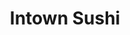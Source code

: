---
layout: place
title: "Intown Sushi"
permalink: /minnesota/minneapolis/intown-sushi.html
stateAbbr: MN
stateName: Minnesota
cityName: Minneapolis
seo:
  name: "Intown Sushi"
  type: Restaurant
  links: https://intownsushi.com/
description: "Intown Sushi serves delicious sushi in Minneapolis, Minnesota. Try fresh Japanese dishes for a great dining experience. Available for takeout, delivery, lunch, and dinner."
place_id: ChIJx5c1EP0n9ocR-1AC5iUKsHc
photos:
  - name: >-
      places/ChIJx5c1EP0n9ocR-1AC5iUKsHc/photos/AeeoHcKM113IQDn8tr-69ErhsI18ZEMGUkzjWp_fjawC4j7ISR_wA6zHWnrIayYiViJZ41_YljvnZucNRt47Y2vTOCWZFEZQg2UMxk7vxQmLOGWHAsfV37BOEPcq6UA_thiUjhlBuHfzQgXhKGPvmoCIQkykIJ4_ywOWRyjSaTY8mzmNc2QNb3CYlGyB3kIij_YWDaRXLcBiHlDQaC0sKATn3zJERjXH9BFKADgl28YP7PLRDP8xfZZArw5iQEos6CWCszIZl7a0n86KPwFR8HwSJwjrtp9Y9BA26lksCmXfEQbxLQ
    widthPx: 4752
    heightPx: 3168
    authorAttributions:
      - displayName: Intown Sushi
        uri: https://maps.google.com/maps/contrib/109642656935031261077
        photoUri: >-
          https://lh3.googleusercontent.com/a-/ALV-UjXH78f2K7-SeiGAIMtu0yx5m6mfONRG3ZSCD21cXTR9Lwst0No=s100-p-k-no-mo
    flagContentUri: >-
      https://www.google.com/local/imagery/report/?cb_client=maps_api_places.places_api&image_key=!1e10!2sAF1QipPikIZhJLnCzKcMWkxj_188sDZDyunTDCbj2z26&hl=en-US
    googleMapsUri: >-
      https://www.google.com/maps/place//data=!3m4!1e2!3m2!1sAF1QipPikIZhJLnCzKcMWkxj_188sDZDyunTDCbj2z26!2e10!4m2!3m1!1s0x87f627fd103597c7:0x77b00a25e60250fb
  - name: >-
      places/ChIJx5c1EP0n9ocR-1AC5iUKsHc/photos/AeeoHcJUI2olV9XIMDgzG399NpuFLQbDSe1bPWe4pLWh5qg4W0VSgjIY_yk_lkIO7-iloTWoQWu5Jk-uVlquozcvBblnaDumPMNemxKIKs9MYwkfQOTY9uRGBZsPPscvKXYGHydaazByJ3ocVkGwCLGJZKCopKY2L9iwQnTb0_-GpRvEOJKL7x_9FzshPi-jrThbBx5ABA3nbLjQdVsBzbJD8XnrpK6qneDlxAuMjm6DcGZM36uSzw0b7CN8r5R44NkhX7v93PhsvRIZMRsHZuWOr4AnXogvdFTCoDrTvxL0NrJAYg
    widthPx: 4752
    heightPx: 3168
    authorAttributions:
      - displayName: Intown Sushi
        uri: https://maps.google.com/maps/contrib/109642656935031261077
        photoUri: >-
          https://lh3.googleusercontent.com/a-/ALV-UjXH78f2K7-SeiGAIMtu0yx5m6mfONRG3ZSCD21cXTR9Lwst0No=s100-p-k-no-mo
    flagContentUri: >-
      https://www.google.com/local/imagery/report/?cb_client=maps_api_places.places_api&image_key=!1e10!2sAF1QipO8Mc8gk8MWEThCIJTMEMkToFnM0lm6k4mq9iHe&hl=en-US
    googleMapsUri: >-
      https://www.google.com/maps/place//data=!3m4!1e2!3m2!1sAF1QipO8Mc8gk8MWEThCIJTMEMkToFnM0lm6k4mq9iHe!2e10!4m2!3m1!1s0x87f627fd103597c7:0x77b00a25e60250fb
  - name: >-
      places/ChIJx5c1EP0n9ocR-1AC5iUKsHc/photos/AeeoHcJBpSp0miXRqz2Kss7N8MRGXj5WEtZLdI_QW-ZLpiBd_6Oa5zFYO76m_Xl1HINPPGQhWgEruHLb86YQ7iQhbyrCwsiD_Fpa8Ik4t04ISRaH7Jf9LhEEVs004dn22ZAxC9nOL1gN3Cyw53XCHfe9T7krnCXKcCMasIjkvQ5wYcGXTcW2bjjXJsciklJn1M4GGPqft8kp4VucdzXM9m266pAZ6WSFq1srtp7VAGgpRIla7JeYcvYHbM-b9IhRYEfKCWk_SABh6zeMTvajVfd0U4rU92KJGJKpzrL37pxObotCEg
    widthPx: 4411
    heightPx: 2941
    authorAttributions:
      - displayName: Intown Sushi
        uri: https://maps.google.com/maps/contrib/109642656935031261077
        photoUri: >-
          https://lh3.googleusercontent.com/a-/ALV-UjXH78f2K7-SeiGAIMtu0yx5m6mfONRG3ZSCD21cXTR9Lwst0No=s100-p-k-no-mo
    flagContentUri: >-
      https://www.google.com/local/imagery/report/?cb_client=maps_api_places.places_api&image_key=!1e10!2sAF1QipPZxPbuFa1xDoYvoHAW-af4czPU7X2EnJ9-6Qgs&hl=en-US
    googleMapsUri: >-
      https://www.google.com/maps/place//data=!3m4!1e2!3m2!1sAF1QipPZxPbuFa1xDoYvoHAW-af4czPU7X2EnJ9-6Qgs!2e10!4m2!3m1!1s0x87f627fd103597c7:0x77b00a25e60250fb
  - name: >-
      places/ChIJx5c1EP0n9ocR-1AC5iUKsHc/photos/AeeoHcLwpyi4qfUhfNx09UM9o1BSxOlwS56D0hTLWw1Sf3AzHylFIS7lLXewgK0C4JKc4KmkcKvu1OzJQcbvUCdOmOITqRKZKofeGdTVmlY_IhGUWQ2coeg28ugDG4rApB1aJq4wpBJJGtOR8w3JrVhbkvj6viX4HOs9yyBCZy1BPAwCeFSgB6iJbiWLB49QbDBln6osxB7SosqFsNZBE7-awghJEnmp-o8huMrYvwrKqUrWTyqk8ElZWaJd3tAkiX2uX5xlJLDByiiTtjUGfNPxWnxbf5h4rFfKOPJtsM81K-Kdjw
    widthPx: 4032
    heightPx: 3024
    authorAttributions:
      - displayName: Intown Sushi
        uri: https://maps.google.com/maps/contrib/109642656935031261077
        photoUri: >-
          https://lh3.googleusercontent.com/a-/ALV-UjXH78f2K7-SeiGAIMtu0yx5m6mfONRG3ZSCD21cXTR9Lwst0No=s100-p-k-no-mo
    flagContentUri: >-
      https://www.google.com/local/imagery/report/?cb_client=maps_api_places.places_api&image_key=!1e10!2sAF1QipNuvRT9DNL6TVdB88mOeh86Zv30BguxsXawCNJ-&hl=en-US
    googleMapsUri: >-
      https://www.google.com/maps/place//data=!3m4!1e2!3m2!1sAF1QipNuvRT9DNL6TVdB88mOeh86Zv30BguxsXawCNJ-!2e10!4m2!3m1!1s0x87f627fd103597c7:0x77b00a25e60250fb
  - name: >-
      places/ChIJx5c1EP0n9ocR-1AC5iUKsHc/photos/AeeoHcL1iaM8cMKVxiCuYyKWLO8d0AVpQLxR_QMfrVxqzH_4UwoZt2u4EocLWt1ZQn9zP7eqo7uy1diAQNDIaATkJuPN1JEl2xX8NvJZp2LDdP1UxNBnmXZHGJ8BCdIzKRNKVPqpZiUUsxo2IauEtsE_8SIEiR6Hkes4aPvEFGUJFNB-80WpA6ZaTyrNTA1dc6yTclzpp8HQQ7Yj5JcM7uObgAkmkBcbWOY51HtQDk9bpLgMu6wlOOlaU0bxVqKcbJwLGrK2XJA3x7KMi75T40nVWNgYZg10V_SRofI1FCLgwPJ6Mw
    widthPx: 633
    heightPx: 667
    authorAttributions:
      - displayName: Intown Sushi
        uri: https://maps.google.com/maps/contrib/109642656935031261077
        photoUri: >-
          https://lh3.googleusercontent.com/a-/ALV-UjXH78f2K7-SeiGAIMtu0yx5m6mfONRG3ZSCD21cXTR9Lwst0No=s100-p-k-no-mo
    flagContentUri: >-
      https://www.google.com/local/imagery/report/?cb_client=maps_api_places.places_api&image_key=!1e10!2sAF1QipPD9qmDlFafO63vNNMTsu3Z3WbOJcue-w4_9IIo&hl=en-US
    googleMapsUri: >-
      https://www.google.com/maps/place//data=!3m4!1e2!3m2!1sAF1QipPD9qmDlFafO63vNNMTsu3Z3WbOJcue-w4_9IIo!2e10!4m2!3m1!1s0x87f627fd103597c7:0x77b00a25e60250fb
  - name: >-
      places/ChIJx5c1EP0n9ocR-1AC5iUKsHc/photos/AeeoHcIcNwjZD3MLPTM40rc0gvj3YrmL1s6DA5PljkFAGornuhmnMkCUQrtc6zGfNCZO1yBHftFudEM3PB4A6KzDuvosby2GxM_XJznrDb5tj5BO8FQrU0KR9nURC8nzyJ53a1g8Tc39rHdBtR_VOCBHgtJBFt-ICJUl_ol5SyDl-1G7EaDmaEEP4QYdkaH7BgqjQ02rlCzHMGqpvlVK7Idc--F-Z9oPQVbHmrBD8SDNc4NaxngFHkeg-GebUqS3k8kvnxupV8AgP08yp2hj61ziL7WS3pndHkm9K2DOAVuW8UtxwA
    widthPx: 4032
    heightPx: 3024
    authorAttributions:
      - displayName: Intown Sushi
        uri: https://maps.google.com/maps/contrib/109642656935031261077
        photoUri: >-
          https://lh3.googleusercontent.com/a-/ALV-UjXH78f2K7-SeiGAIMtu0yx5m6mfONRG3ZSCD21cXTR9Lwst0No=s100-p-k-no-mo
    flagContentUri: >-
      https://www.google.com/local/imagery/report/?cb_client=maps_api_places.places_api&image_key=!1e10!2sAF1QipMMIRd9eKb1L4h0VteNiM5u5WS-gqoeV1WYqImw&hl=en-US
    googleMapsUri: >-
      https://www.google.com/maps/place//data=!3m4!1e2!3m2!1sAF1QipMMIRd9eKb1L4h0VteNiM5u5WS-gqoeV1WYqImw!2e10!4m2!3m1!1s0x87f627fd103597c7:0x77b00a25e60250fb
  - name: >-
      places/ChIJx5c1EP0n9ocR-1AC5iUKsHc/photos/AeeoHcLCrfxsDtYK4QRJ9ETos5VPY3YJiyV67XjEdqLgzMYowy0tTvL7TuReUunma-UZtqfSDyGrxC13VFkxBOHOJKsRZxfOej2zSVgVPUwnLFUeLxzLJGflbLxiBRnWa-imXH0Iz35Bl_P_GGZO_Omh-eurp7js99-l5Ap3yPDTvkBR81wRcDfuMjc8--sd8lvvZO81oGUbnFBi9ofp8qAX2A6Nn_2AzPRq-3zVm-bv-Gdn7KX4UnZEadGz-Q0sHNREQ9WKpIqmYe3HC6uMRUyNBKBcmJ6eo_pvYZ6KkChmd1qCvg
    widthPx: 4032
    heightPx: 3024
    authorAttributions:
      - displayName: Intown Sushi
        uri: https://maps.google.com/maps/contrib/109642656935031261077
        photoUri: >-
          https://lh3.googleusercontent.com/a-/ALV-UjXH78f2K7-SeiGAIMtu0yx5m6mfONRG3ZSCD21cXTR9Lwst0No=s100-p-k-no-mo
    flagContentUri: >-
      https://www.google.com/local/imagery/report/?cb_client=maps_api_places.places_api&image_key=!1e10!2sAF1QipObvVNyozZtH6gITehmFI5_zwb26kT11Eqj9hmT&hl=en-US
    googleMapsUri: >-
      https://www.google.com/maps/place//data=!3m4!1e2!3m2!1sAF1QipObvVNyozZtH6gITehmFI5_zwb26kT11Eqj9hmT!2e10!4m2!3m1!1s0x87f627fd103597c7:0x77b00a25e60250fb
  - name: >-
      places/ChIJx5c1EP0n9ocR-1AC5iUKsHc/photos/AeeoHcLguFo6gstvBjJX6BVBBtvHuGgclqcpDyX02oiB-GuPSb_UhPccQ8VMfW9Y6ZzpJGwx1xUBQTKZeD57jeSV9AeoJK8W7o4iDFckvLurkLuFYKzbOMxWwCkAwWaZXHMsPPaUO2pSP4H6ov7zeeYl9HKLRcZJzLWGdx5m9sZL2Q66Fwo4BODEJCTQlLR_AJdD_n5ypTa50V-5ogktu2HS3cylOgP7z5Wzuck_bFpfViW1BZlQqluNc2ULk2kuh2gicGJ1ARI1TqoXIITmj5JeExjYwWauhk1jfYupKZewC-V-Wg
    widthPx: 4032
    heightPx: 3024
    authorAttributions:
      - displayName: Intown Sushi
        uri: https://maps.google.com/maps/contrib/109642656935031261077
        photoUri: >-
          https://lh3.googleusercontent.com/a-/ALV-UjXH78f2K7-SeiGAIMtu0yx5m6mfONRG3ZSCD21cXTR9Lwst0No=s100-p-k-no-mo
    flagContentUri: >-
      https://www.google.com/local/imagery/report/?cb_client=maps_api_places.places_api&image_key=!1e10!2sAF1QipPN6PYT4N_HcFBbp-vP82V9TC6EqgULmswdJvF-&hl=en-US
    googleMapsUri: >-
      https://www.google.com/maps/place//data=!3m4!1e2!3m2!1sAF1QipPN6PYT4N_HcFBbp-vP82V9TC6EqgULmswdJvF-!2e10!4m2!3m1!1s0x87f627fd103597c7:0x77b00a25e60250fb
  - name: >-
      places/ChIJx5c1EP0n9ocR-1AC5iUKsHc/photos/AeeoHcLRu568ksuhxDjIw4FB1u6WynPS0-wo90SzVgRB1M-CvVSdwR9IkxZpi4jvSjrWAido8ZWRrOOyRrBU4-dkjebMQ8edySuQv1rb9DG_ae3H-MJynSNsMGv4ugObJWi20X1I5GSIFw0Y1RM1R6RIhOB1v0z9B5-KFys5Or_BO5Cp57xuNy9RAX4pKqxe8yCa8DxSdBLchgjOjvXMGjt_tSlXJxBx-d_WPZZsQ47koS86vcNfRL7LzAM2FUMq5Wx-Gt91hUhtEJ4kDAc5CaGCM74gbBeGj6g-dammKGxCgYYDwIDiMRuzMDieoq_BMTQ1IpPiEhlH7DUWOAXceROaXR7LiswDs6ALGYJIKpTcVqYcXp1j2FHq6EAGTMnVuckz7zVqSefOZKFJpi9imOyD3X2azQOIxBc8Yd_4oBfY29zChCv5
    widthPx: 3120
    heightPx: 4160
    authorAttributions:
      - displayName: Chaosrunepownage
        uri: https://maps.google.com/maps/contrib/110825457130738747994
        photoUri: >-
          https://lh3.googleusercontent.com/a-/ALV-UjVxDeyCrmPaVpZGKFdLVkBH2lDjOXivw82J4oA9e6fDBgzvZR4=s100-p-k-no-mo
    flagContentUri: >-
      https://www.google.com/local/imagery/report/?cb_client=maps_api_places.places_api&image_key=!1e10!2sCIHM0ogKEICAgIDnj7SfggE&hl=en-US
    googleMapsUri: >-
      https://www.google.com/maps/place//data=!3m4!1e2!3m2!1sCIHM0ogKEICAgIDnj7SfggE!2e10!4m2!3m1!1s0x87f627fd103597c7:0x77b00a25e60250fb
  - name: >-
      places/ChIJx5c1EP0n9ocR-1AC5iUKsHc/photos/AeeoHcKlsqytupS2dwSV4DfpBsvEmPCtgfFAdNP9HV1H-mQsayAW5rLwjgNmUY4IfhLdO-TOw7hlk4sEeupLp3BPDc6WVCUPnLS7mlL7dXN2NnU7iPPxKdsdovmc8G8qIc0QPGzxK7_haS1efcE7FTj7q46JBa3IFe-4MhhW6Xn0uSvLRpCXEPlpNjSul86Mg-lb7LG3_viVotoicaWKEND3mLFSUtHb0NMR2iQMlMUZDC_HNeOw0YSYCc-MwSLfTr1aVKyfDTlNEdfYTBcZ9IFDlUN7Lfq7PTzi3EAGkOh4drhdYA
    widthPx: 4752
    heightPx: 3168
    authorAttributions:
      - displayName: Intown Sushi
        uri: https://maps.google.com/maps/contrib/109642656935031261077
        photoUri: >-
          https://lh3.googleusercontent.com/a-/ALV-UjXH78f2K7-SeiGAIMtu0yx5m6mfONRG3ZSCD21cXTR9Lwst0No=s100-p-k-no-mo
    flagContentUri: >-
      https://www.google.com/local/imagery/report/?cb_client=maps_api_places.places_api&image_key=!1e10!2sAF1QipNdNuJxcaPUGymyrFuVo2HrvB1wXWcq7CjSZh9i&hl=en-US
    googleMapsUri: >-
      https://www.google.com/maps/place//data=!3m4!1e2!3m2!1sAF1QipNdNuJxcaPUGymyrFuVo2HrvB1wXWcq7CjSZh9i!2e10!4m2!3m1!1s0x87f627fd103597c7:0x77b00a25e60250fb
address: Midtown Global Market, 920 E Lake St, Minneapolis, MN 55407, USA
street: Midtown Global Market, 920 E Lake St
city: Minneapolis
state: MN
zip: '55407'
country: USA
neighborhood: Midtown Phillips
latitude: '44.948676'
longitude: '-93.260741'
accessibility_options:
  wheelchairAccessibleParking: true
  wheelchairAccessibleEntrance: true
  wheelchairAccessibleRestroom: true
  wheelchairAccessibleSeating: true
business_status: OPERATIONAL
name: Intown Sushi
google_maps_links:
  directionsUri: >-
    https://www.google.com/maps/dir//''/data=!4m7!4m6!1m1!4e2!1m2!1m1!1s0x87f627fd103597c7:0x77b00a25e60250fb!3e0
  placeUri: https://maps.google.com/?cid=8624404444303479035
  writeAReviewUri: >-
    https://www.google.com/maps/place//data=!4m3!3m2!1s0x87f627fd103597c7:0x77b00a25e60250fb!12e1
  reviewsUri: >-
    https://www.google.com/maps/place//data=!4m4!3m3!1s0x87f627fd103597c7:0x77b00a25e60250fb!9m1!1b1
  photosUri: >-
    https://www.google.com/maps/place//data=!4m3!3m2!1s0x87f627fd103597c7:0x77b00a25e60250fb!10e5
primary_type: Japanese Restaurant
opening_hours:
  regular: null
  current: null
secondary_opening_hours:
  regular:
    weekdayDescriptions: null
    type: null
  current:
    weekdayDescriptions: null
    type: null
phone: (612) 354-2706
price_level: PRICE_LEVEL_MODERATE
price_range: $10 &ndash; $20
rating: '4.5'
rating_count: 0
website: https://intownsushi.com/
reviews:
  - name: >-
      places/ChIJx5c1EP0n9ocR-1AC5iUKsHc/reviews/ChdDSUhNMG9nS0VJQ0FnSURuajlTRnNnRRAB
    relativePublishTimeDescription: 6 months ago
    rating: 5
    text:
      text: >-
        Tasty fully cooked sushi! The crunchy rolls were my favorite. The blend
        of sauces and crunchy breadcrumbs made for a beautiful and delightful
        roll. The spicy California rolls are indeed spicy, but scraping some
        sauce off made them good for my wimpy Minnesotan palette. The included
        wasabi and pickled radish were also too hot for me, but that means
        they're perfect for more adventurous sushi eaters. Service is fast.
      languageCode: en
    originalText:
      text: >-
        Tasty fully cooked sushi! The crunchy rolls were my favorite. The blend
        of sauces and crunchy breadcrumbs made for a beautiful and delightful
        roll. The spicy California rolls are indeed spicy, but scraping some
        sauce off made them good for my wimpy Minnesotan palette. The included
        wasabi and pickled radish were also too hot for me, but that means
        they're perfect for more adventurous sushi eaters. Service is fast.
      languageCode: en
    authorAttribution:
      displayName: Chaosrunepownage
      uri: https://www.google.com/maps/contrib/110825457130738747994/reviews
      photoUri: >-
        https://lh3.googleusercontent.com/a-/ALV-UjVxDeyCrmPaVpZGKFdLVkBH2lDjOXivw82J4oA9e6fDBgzvZR4=s128-c0x00000000-cc-rp-mo-ba4
    publishTime: '2024-10-11T12:32:57.649579Z'
    flagContentUri: >-
      https://www.google.com/local/review/rap/report?postId=ChdDSUhNMG9nS0VJQ0FnSURuajlTRnNnRRAB&d=17924085&t=1
    googleMapsUri: >-
      https://www.google.com/maps/reviews/data=!4m6!14m5!1m4!2m3!1sChdDSUhNMG9nS0VJQ0FnSURuajlTRnNnRRAB!2m1!1s0x87f627fd103597c7:0x77b00a25e60250fb
  - name: >-
      places/ChIJx5c1EP0n9ocR-1AC5iUKsHc/reviews/ChdDSUhNMG9nS0VJQ0FnSUNqdTRYSnVRRRAB
    relativePublishTimeDescription: 11 months ago
    rating: 5
    text:
      text: >-
        Absolutely love getting sushi from here - Recently I discovered the app
        “Too Good To Go” where for only $15, I was able to get nearly $100 worth
        of day old sushi. This has been an excellent place to visit, staff are
        always incredibly kind and grateful. I will return.
      languageCode: en
    originalText:
      text: >-
        Absolutely love getting sushi from here - Recently I discovered the app
        “Too Good To Go” where for only $15, I was able to get nearly $100 worth
        of day old sushi. This has been an excellent place to visit, staff are
        always incredibly kind and grateful. I will return.
      languageCode: en
    authorAttribution:
      displayName: Tovin Sannes-Venhuizen (Tovin)
      uri: https://www.google.com/maps/contrib/103731738681690314986/reviews
      photoUri: >-
        https://lh3.googleusercontent.com/a-/ALV-UjUs7Iz0EXiA6nrU89vPEP9Xgj0wwHsuiAEeuK98qMOMQ8xOV_Tmig=s128-c0x00000000-cc-rp-mo-ba4
    publishTime: '2024-04-26T07:52:14.143534Z'
    flagContentUri: >-
      https://www.google.com/local/review/rap/report?postId=ChdDSUhNMG9nS0VJQ0FnSUNqdTRYSnVRRRAB&d=17924085&t=1
    googleMapsUri: >-
      https://www.google.com/maps/reviews/data=!4m6!14m5!1m4!2m3!1sChdDSUhNMG9nS0VJQ0FnSUNqdTRYSnVRRRAB!2m1!1s0x87f627fd103597c7:0x77b00a25e60250fb
  - name: >-
      places/ChIJx5c1EP0n9ocR-1AC5iUKsHc/reviews/ChZDSUhNMG9nS0VJQ0FnSURIaGQzdlFnEAE
    relativePublishTimeDescription: 6 months ago
    rating: 5
    text:
      text: >-
        Delicious varieties of sushi that were satisfying and pleasing to the
        eye.  Good service and easy pick up.
      languageCode: en
    originalText:
      text: >-
        Delicious varieties of sushi that were satisfying and pleasing to the
        eye.  Good service and easy pick up.
      languageCode: en
    authorAttribution:
      displayName: Kari Spencer
      uri: https://www.google.com/maps/contrib/117511493575846317884/reviews
      photoUri: >-
        https://lh3.googleusercontent.com/a/ACg8ocLdcrPT9xH4hcMtdVVQLruHF9RC9EQj0BEayuoPqoD7MZtAfQ=s128-c0x00000000-cc-rp-mo-ba4
    publishTime: '2024-09-18T04:22:57.809949Z'
    flagContentUri: >-
      https://www.google.com/local/review/rap/report?postId=ChZDSUhNMG9nS0VJQ0FnSURIaGQzdlFnEAE&d=17924085&t=1
    googleMapsUri: >-
      https://www.google.com/maps/reviews/data=!4m6!14m5!1m4!2m3!1sChZDSUhNMG9nS0VJQ0FnSURIaGQzdlFnEAE!2m1!1s0x87f627fd103597c7:0x77b00a25e60250fb
  - name: >-
      places/ChIJx5c1EP0n9ocR-1AC5iUKsHc/reviews/ChdDSUhNMG9nS0VJQ0FnSURONE92RDFRRRAB
    relativePublishTimeDescription: a year ago
    rating: 3
    text:
      text: >-
        We ordered with the Too Good To Go app, so this is yesterday's sushi,
        lol. We got a LOT of sushi, over two pounds for about $7. The fish was
        fresh but the rice was hard and the avocado was a little discolored.
        Otherwise it was ok, and a very good value.
      languageCode: en
    originalText:
      text: >-
        We ordered with the Too Good To Go app, so this is yesterday's sushi,
        lol. We got a LOT of sushi, over two pounds for about $7. The fish was
        fresh but the rice was hard and the avocado was a little discolored.
        Otherwise it was ok, and a very good value.
      languageCode: en
    authorAttribution:
      displayName: Corey Butler
      uri: https://www.google.com/maps/contrib/107770306513504435415/reviews
      photoUri: >-
        https://lh3.googleusercontent.com/a-/ALV-UjU9sO8yTpjCuIQikVNlyPNfAnsi0_JZgiJUI8j02sqZLN4A3CgK=s128-c0x00000000-cc-rp-mo-ba4
    publishTime: '2024-01-26T23:50:15.241338Z'
    flagContentUri: >-
      https://www.google.com/local/review/rap/report?postId=ChdDSUhNMG9nS0VJQ0FnSURONE92RDFRRRAB&d=17924085&t=1
    googleMapsUri: >-
      https://www.google.com/maps/reviews/data=!4m6!14m5!1m4!2m3!1sChdDSUhNMG9nS0VJQ0FnSURONE92RDFRRRAB!2m1!1s0x87f627fd103597c7:0x77b00a25e60250fb
  - name: >-
      places/ChIJx5c1EP0n9ocR-1AC5iUKsHc/reviews/ChZDSUhNMG9nS0VJQ0FnSURRMEpQckhnEAE
    relativePublishTimeDescription: 6 years ago
    rating: 5
    text:
      text: >-
        I was excited to try this new restaurant inside Midtown Global Market,
        and it didn’t disappoint! Decent variety of sushi (maki) (cooked and
        raw), sashimi, and other Japanese foods. I had the Salmon Poke Bowl,
        which was fabulous!! Fresh salmon (good portion), lots of avocado and
        fresh veggies. Made in front of my eyes and so tasty. I will be back.
      languageCode: en
    originalText:
      text: >-
        I was excited to try this new restaurant inside Midtown Global Market,
        and it didn’t disappoint! Decent variety of sushi (maki) (cooked and
        raw), sashimi, and other Japanese foods. I had the Salmon Poke Bowl,
        which was fabulous!! Fresh salmon (good portion), lots of avocado and
        fresh veggies. Made in front of my eyes and so tasty. I will be back.
      languageCode: en
    authorAttribution:
      displayName: Andrea Franz
      uri: https://www.google.com/maps/contrib/113908135686030675095/reviews
      photoUri: >-
        https://lh3.googleusercontent.com/a-/ALV-UjUN_6o1zJJqhQ8A3tuxke7acfQOOJgos_D0HrqfY0J_HwhHT4B_cQ=s128-c0x00000000-cc-rp-mo-ba3
    publishTime: '2018-07-02T22:56:39.516Z'
    flagContentUri: >-
      https://www.google.com/local/review/rap/report?postId=ChZDSUhNMG9nS0VJQ0FnSURRMEpQckhnEAE&d=17924085&t=1
    googleMapsUri: >-
      https://www.google.com/maps/reviews/data=!4m6!14m5!1m4!2m3!1sChZDSUhNMG9nS0VJQ0FnSURRMEpQckhnEAE!2m1!1s0x87f627fd103597c7:0x77b00a25e60250fb
parking_options: null
payment_options:
  acceptsCreditCards: true
  acceptsDebitCards: true
  acceptsCashOnly: false
  acceptsNfc: true
allow_dogs: null
curbside_pickup: true
delivery: true
dine_in: true
good_for_children: true
good_for_groups: null
good_for_sports: false
live_music: false
menu_for_children: null
outdoor_seating: true
reservable: null
restroom: true
serves_beer: null
serves_breakfast: null
serves_brunch: null
serves_cocktails: null
serves_coffee: null
serves_dinner: true
serves_dessert: true
serves_lunch: true
serves_vegetarian_food: null
serves_wine: null
takeout: true
update_category: essentials
summary: null

---